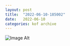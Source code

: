 ```yaml
---
layout:	post
title:	"2022-06-10-185002"
date:	2022-06-10
categories:	kof archive
---
```


![Image Alt](https://k0f.github.io/assets/2022-06-10-185002.jpg)

